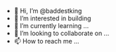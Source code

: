 - 👋 Hi, I’m @baddestking
- 👀 I’m interested in building 
- 🌱 I’m currently learning ...
- 💞️ I’m looking to collaborate on ...
- 📫 How to reach me ...

<!---
baddestking/baddestking is a ✨ special ✨ repository because its `README.md` (this file) appears on your GitHub profile.
You can click the Preview link to take a look at your changes.
--->
